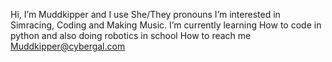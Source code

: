 Hi, I’m Muddkipper and I use She/They pronouns
I’m interested in Simracing, Coding and Making Music.
I’m currently learning How to code in python and also doing robotics in school 
How to reach me Muddkipper@cybergal.com


<!---
Muddkipper/Muddkipper is a ✨ special ✨ repository because its `README.md` (this file) appears on your GitHub profile.
You can click the Preview link to take a look at your changes.
--->
